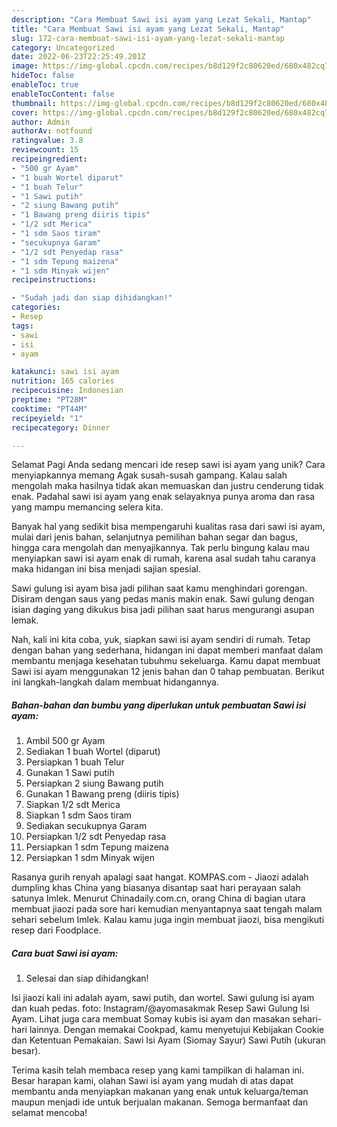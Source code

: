 ```yaml
---
description: "Cara Membuat Sawi isi ayam yang Lezat Sekali, Mantap"
title: "Cara Membuat Sawi isi ayam yang Lezat Sekali, Mantap"
slug: 172-cara-membuat-sawi-isi-ayam-yang-lezat-sekali-mantap
category: Uncategorized
date: 2022-06-23T22:25:49.201Z
image: https://img-global.cpcdn.com/recipes/b8d129f2c80620ed/680x482cq70/sawi-isi-ayam-foto-resep-utama.jpg
hideToc: false
enableToc: true
enableTocContent: false
thumbnail: https://img-global.cpcdn.com/recipes/b8d129f2c80620ed/680x482cq70/sawi-isi-ayam-foto-resep-utama.jpg
cover: https://img-global.cpcdn.com/recipes/b8d129f2c80620ed/680x482cq70/sawi-isi-ayam-foto-resep-utama.jpg
author: Admin
authorAv: notfound
ratingvalue: 3.8
reviewcount: 15
recipeingredient:
- "500 gr Ayam"
- "1 buah Wortel diparut"
- "1 buah Telur"
- "1 Sawi putih"
- "2 siung Bawang putih"
- "1 Bawang preng diiris tipis"
- "1/2 sdt Merica"
- "1 sdm Saos tiram"
- "secukupnya Garam"
- "1/2 sdt Penyedap rasa"
- "1 sdm Tepung maizena"
- "1 sdm Minyak wijen"
recipeinstructions:

- "Sudah jadi dan siap dihidangkan!"
categories:
- Resep
tags:
- sawi
- isi
- ayam

katakunci: sawi isi ayam 
nutrition: 165 calories
recipecuisine: Indonesian
preptime: "PT28M"
cooktime: "PT44M"
recipeyield: "1"
recipecategory: Dinner

---
```



Selamat Pagi Anda sedang mencari ide resep sawi isi ayam yang unik? Cara menyiapkannya memang Agak susah-susah gampang. Kalau salah mengolah maka hasilnya tidak akan memuaskan dan justru cenderung tidak enak. Padahal sawi isi ayam yang enak selayaknya punya aroma dan rasa yang mampu memancing selera kita.


Banyak hal yang sedikit bisa mempengaruhi kualitas rasa dari sawi isi ayam, mulai dari jenis bahan, selanjutnya pemilihan bahan segar dan bagus, hingga cara mengolah dan menyajikannya. Tak perlu bingung kalau mau menyiapkan sawi isi ayam enak di rumah, karena asal sudah tahu caranya maka hidangan ini bisa menjadi sajian spesial.

Sawi gulung isi ayam bisa jadi pilihan saat kamu menghindari gorengan. Disiram dengan saus yang pedas manis makin enak. Sawi gulung dengan isian daging yang dikukus bisa jadi pilihan saat harus mengurangi asupan lemak.


Nah, kali ini kita coba, yuk, siapkan sawi isi ayam sendiri di rumah. Tetap dengan bahan yang sederhana, hidangan ini dapat memberi manfaat dalam membantu menjaga kesehatan tubuhmu sekeluarga. Kamu dapat membuat Sawi isi ayam menggunakan 12 jenis bahan dan 0 tahap pembuatan. Berikut ini langkah-langkah dalam membuat hidangannya.

<!--inarticleads1-->

##### Bahan-bahan dan bumbu yang diperlukan untuk pembuatan Sawi isi ayam:

1. Ambil 500 gr Ayam
1. Sediakan 1 buah Wortel (diparut)
1. Persiapkan 1 buah Telur
1. Gunakan 1 Sawi putih
1. Persiapkan 2 siung Bawang putih
1. Gunakan 1 Bawang preng (diiris tipis)
1. Siapkan 1/2 sdt Merica
1. Siapkan 1 sdm Saos tiram
1. Sediakan secukupnya Garam
1. Persiapkan 1/2 sdt Penyedap rasa
1. Persiapkan 1 sdm Tepung maizena
1. Persiapkan 1 sdm Minyak wijen


Rasanya gurih renyah apalagi saat hangat. KOMPAS.com - Jiaozi adalah dumpling khas China yang biasanya disantap saat hari perayaan salah satunya Imlek. Menurut Chinadaily.com.cn, orang China di bagian utara membuat jiaozi pada sore hari kemudian menyantapnya saat tengah malam sehari sebelum Imlek. Kalau kamu juga ingin membuat jiaozi, bisa mengikuti resep dari Foodplace. 

<!--inarticleads2-->

##### Cara buat Sawi isi ayam:


1. Selesai dan siap dihidangkan!

Isi jiaozi kali ini adalah ayam, sawi putih, dan wortel. Sawi gulung isi ayam dan kuah pedas. foto: Instagram/@ayomasakmak Resep Sawi Gulung Isi Ayam. Lihat juga cara membuat Somay kubis isi ayam dan masakan sehari-hari lainnya. Dengan memakai Cookpad, kamu menyetujui Kebijakan Cookie dan Ketentuan Pemakaian. Sawi Isi Ayam (Siomay Sayur) Sawi Putih (ukuran besar). 

Terima kasih telah membaca resep yang kami tampilkan di halaman ini. Besar harapan kami, olahan Sawi isi ayam yang mudah di atas dapat membantu anda menyiapkan makanan yang enak untuk keluarga/teman maupun menjadi ide untuk berjualan makanan. Semoga bermanfaat dan selamat mencoba!
